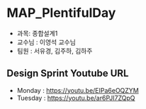 # MAP_PlentifulDay

* 과목: 종합설계1
* 교수님 : 이영석 교수님
* 팀원 : 서유경, 김주하, 김하주

## Design Sprint Youtube URL
* Monday : https://youtu.be/EIPa6eOQZYM
* Tuesday : https://youtu.be/ar6PJI7ZQpQ 
